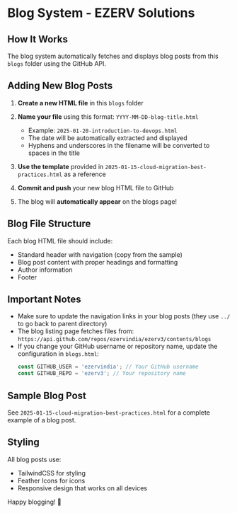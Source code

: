 # Blog System - EZERV Solutions

## How It Works

The blog system automatically fetches and displays blog posts from this `blogs` folder using the GitHub API.

## Adding New Blog Posts

1. **Create a new HTML file** in this `blogs` folder
2. **Name your file** using this format: `YYYY-MM-DD-blog-title.html`
   - Example: `2025-01-20-introduction-to-devops.html`
   - The date will be automatically extracted and displayed
   - Hyphens and underscores in the filename will be converted to spaces in the title

3. **Use the template** provided in `2025-01-15-cloud-migration-best-practices.html` as a reference

4. **Commit and push** your new blog HTML file to GitHub

5. The blog will **automatically appear** on the blogs page!

## Blog File Structure

Each blog HTML file should include:
- Standard header with navigation (copy from the sample)
- Blog post content with proper headings and formatting
- Author information
- Footer

## Important Notes

- Make sure to update the navigation links in your blog posts (they use `../` to go back to parent directory)
- The blog listing page fetches files from: `https://api.github.com/repos/ezervindia/ezerv3/contents/blogs`
- If you change your GitHub username or repository name, update the configuration in `blogs.html`:
  ```javascript
  const GITHUB_USER = 'ezervindia'; // Your GitHub username
  const GITHUB_REPO = 'ezerv3'; // Your repository name
  ```

## Sample Blog Post

See `2025-01-15-cloud-migration-best-practices.html` for a complete example of a blog post.

## Styling

All blog posts use:
- TailwindCSS for styling
- Feather Icons for icons
- Responsive design that works on all devices

Happy blogging! 🚀
